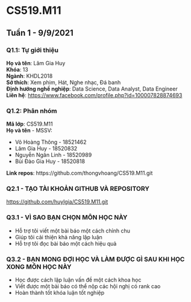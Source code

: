 # CS519.M11
## Tuần 1 - 9/9/2021
### Q1.1: Tự giới thiệu
<b>Họ và tên</b>: Lâm Gia Huy <br>
<b>Khóa</b>: 13 <br>
<b>Ngành</b>: KHDL2018 <br>
<b>Sở thích</b>: Xem phim, Hát, Nghe nhạc, Đá banh <br>
<b>Định hướng nghề nghiệp</b>: Data Science, Data Analyst, Data Engineer <br>
<b>Liên hệ</b>: https://www.facebook.com/profile.php?id=100007828874693 <br>
### Q1.2: Phân nhóm
<b>Mã lớp</b>: CS519.M11 <br>
<b>Họ và tên</b> - MSSV:
<ul>
  <li>Võ Hoàng Thông - 18521462 </li>
  <li>Lâm Gia Huy - 18520832</li>
  <li>Nguyễn Ngân Linh - 18520989</li>
   <li>Bùi Đào Gia Huy - 18520818</li>
</ul>
<b>Link repos</b>: https://github.com/thongvhoang/CS519.M11.git

### Q2.1 - TẠO TÀI KHOẢN GITHUB VÀ REPOSITORY
https://github.com/huylgia/CS519.M11.git

### Q3.1 - VÌ SAO BẠN CHỌN MÔN HỌC NÀY
<ul>
  <li>Hỗ trợ tôi viết một bài báo một cách chỉnh chu </li>
  <li>Giúp tôi cải thiện khả năng lập luận</li>
  <li>Hỗ trợ tôi đọc bài báo một cách hiệu quả</li>
</ul>

### Q3.2 - BẠN MONG ĐỢI HỌC VÀ LÀM ĐƯỢC GÌ SAU KHI HỌC XONG MÔN HỌC NÀY
<ul>
  <li>Học được cách lập luận vấn đề một cách khoa học </li>
  <li>Viết được một bài báo có thể nộp các hội nghị có rank cao</li>
  <li>Hoàn thành tốt khóa luận tốt nghiệp</li>
</ul>

